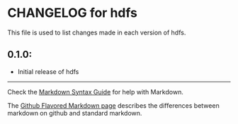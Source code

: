 # CHANGELOG for hdfs

This file is used to list changes made in each version of hdfs.

## 0.1.0:

* Initial release of hdfs

- - - 
Check the [Markdown Syntax Guide](http://daringfireball.net/projects/markdown/syntax) for help with Markdown.

The [Github Flavored Markdown page](http://github.github.com/github-flavored-markdown/) describes the differences between markdown on github and standard markdown.

